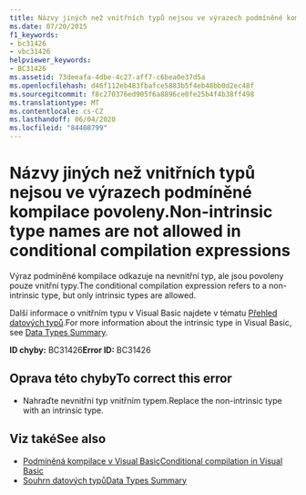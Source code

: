 ```yaml
---
title: Názvy jiných než vnitřních typů nejsou ve výrazech podmíněné kompilace povoleny.
ms.date: 07/20/2015
f1_keywords:
- bc31426
- vbc31426
helpviewer_keywords:
- BC31426
ms.assetid: 73deeafa-4dbe-4c27-aff7-c6bea0e37d5a
ms.openlocfilehash: d46f112eb483fbafce5883b5f4eb48bb0d2ec48f
ms.sourcegitcommit: f8c270376ed905f6a8896ce0fe25b4f4b38ff498
ms.translationtype: MT
ms.contentlocale: cs-CZ
ms.lasthandoff: 06/04/2020
ms.locfileid: "84408799"
---
```

# <a name="non-intrinsic-type-names-are-not-allowed-in-conditional-compilation-expressions"></a><span data-ttu-id="35104-102">Názvy jiných než vnitřních typů nejsou ve výrazech podmíněné kompilace povoleny.</span><span class="sxs-lookup"><span data-stu-id="35104-102">Non-intrinsic type names are not allowed in conditional compilation expressions</span></span>
<span data-ttu-id="35104-103">Výraz podmíněné kompilace odkazuje na nevnitřní typ, ale jsou povoleny pouze vnitřní typy.</span><span class="sxs-lookup"><span data-stu-id="35104-103">The conditional compilation expression refers to a non-intrinsic type, but only intrinsic types are allowed.</span></span>  
  
 <span data-ttu-id="35104-104">Další informace o vnitřním typu v Visual Basic najdete v tématu [Přehled datových typů](../language-reference/keywords/data-types-summary.md).</span><span class="sxs-lookup"><span data-stu-id="35104-104">For more information about the intrinsic type in Visual Basic, see [Data Types Summary](../language-reference/keywords/data-types-summary.md).</span></span>  
  
 <span data-ttu-id="35104-105">**ID chyby:** BC31426</span><span class="sxs-lookup"><span data-stu-id="35104-105">**Error ID:** BC31426</span></span>  
  
## <a name="to-correct-this-error"></a><span data-ttu-id="35104-106">Oprava této chyby</span><span class="sxs-lookup"><span data-stu-id="35104-106">To correct this error</span></span>  
  
- <span data-ttu-id="35104-107">Nahraďte nevnitřní typ vnitřním typem.</span><span class="sxs-lookup"><span data-stu-id="35104-107">Replace the non-intrinsic type with an intrinsic type.</span></span>  
  
## <a name="see-also"></a><span data-ttu-id="35104-108">Viz také</span><span class="sxs-lookup"><span data-stu-id="35104-108">See also</span></span>

- [<span data-ttu-id="35104-109">Podmíněná kompilace v Visual Basic</span><span class="sxs-lookup"><span data-stu-id="35104-109">Conditional compilation in Visual Basic</span></span>](../programming-guide/program-structure/conditional-compilation.md)
- [<span data-ttu-id="35104-110">Souhrn datových typů</span><span class="sxs-lookup"><span data-stu-id="35104-110">Data Types Summary</span></span>](../language-reference/keywords/data-types-summary.md)
